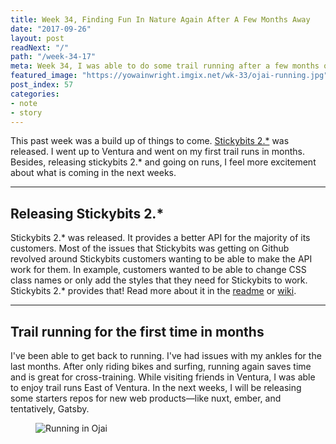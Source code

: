```yaml
---
title: Week 34, Finding Fun In Nature Again After A Few Months Away
date: "2017-09-26"
layout: post
readNext: "/"
path: "/week-34-17"
meta: Week 34, I was able to do some trail running after a few months of not running
featured_image: "https://yowainwright.imgix.net/wk-33/ojai-running.jpg"
post_index: 57
categories:
- note
- story
---
```


This past week was a build up of things to come. [Stickybits 2.*](https://github.com/dollarshaveclub/stickybits) was released. I went up to Ventura and went on my first trail runs in months. Besides, releasing stickybits 2.* and going on runs, I feel more excitement about what is coming in the next weeks.

---

## Releasing Stickybits 2.*

Stickybits 2.* was released. It provides a better API for the majority of its customers. Most of the issues that Stickybits was getting on Github revolved around Stickybits customers wanting to be able to make the API work for them. In example, customers wanted to be able to change CSS class names or only add the styles that they need for Stickybits to work. Stickybits 2.* provides that! Read more about it in the [readme](https://github.com/dollarshaveclub/stickybits/blob/master/README.md) or [wiki](https://github.com/dollarshaveclub/stickybits/wiki).

---

## Trail running for the first time in months

I've been able to get back to running. I've had issues with my ankles for the last months. After only riding bikes and surfing, running again saves time and is great for cross-training. While visiting friends in Ventura, I was able to enjoy trail runs East of Ventura. In the next weeks, I will be releasing some starters repos for new web products—like nuxt, ember, and tentatively, Gatsby.

<figure>
  <img src="https://yowainwright.imgix.net/wk-33/ojai-running.jpg?w=800&h=800&fit=crop&crop=focalpoint&auto=format" alt="Running in Ojai" />
</figure>
